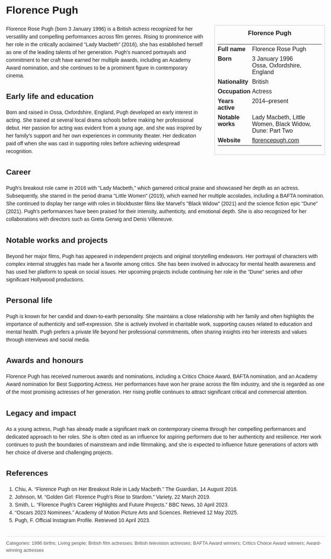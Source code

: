 <!DOCTYPE html>
<html>
<head>
  <title>Florence Pugh – Profile</title>
  <style>
    body { font-family: Arial, sans-serif; margin: 2rem auto; max-width: 960px; line-height: 1.5; }
    aside.infobox { float: right; width: 280px; margin: 0 0 1rem 1.5rem; border: 1px solid #ccc; padding: 0.5rem; font-size: 0.9rem; }
    aside.infobox h3 { text-align: center; margin-top: 0; }
    aside.infobox table { width: 100%; border-collapse: collapse; }
    aside.infobox td { padding: 0.25rem 0; vertical-align: top; }
    h1 { margin-top: 0; }
    footer.categories { font-size: 0.8rem; color: #555; border-top: 1px solid #ddd; padding-top: 0.5rem; margin-top: 2rem; }
  </style>
</head>
<body>
  <h1>Florence Pugh</h1>
  <aside class="infobox">
    <h3>Florence Pugh</h3>
    <table>
      <tr><td><strong>Full name</strong></td><td>Florence Rose Pugh</td></tr>
      <tr><td><strong>Born</strong></td><td>3 January 1996<br>Ossa, Oxfordshire, England</td></tr>
      <tr><td><strong>Nationality</strong></td><td>British</td></tr>
      <tr><td><strong>Occupation</strong></td><td>Actress</td></tr>
      <tr><td><strong>Years active</strong></td><td>2014–present</td></tr>
      <tr><td><strong>Notable works</strong></td><td>Lady Macbeth, Little Women, Black Widow, Dune: Part Two</td></tr>
      <tr><td><strong>Website</strong></td><td><a href="https://www.florencepugh.com">florencepugh.com</a></td></tr>
    </table>
  </aside>
  <p>Florence Rose Pugh (born 3 January 1996) is a British actress recognized for her versatility and compelling performances across film genres. Rising to prominence with her role in the critically acclaimed "Lady Macbeth" (2016), she has established herself as one of the leading talents of her generation. Pugh's nuanced portrayals and commitment to her craft have earned her multiple awards, including an Academy Award nomination, and she continues to be a prominent figure in contemporary cinema.</p>

  <h2>Early life and education</h2>
  <p>Born and raised in Ossa, Oxfordshire, England, Pugh developed an early interest in acting. She trained at several local drama schools before making her professional debut. Her passion for acting was evident from a young age, and she was inspired by her family’s support and her own experiences in community theater. Her dedication paid off when she was cast in supporting roles before achieving widespread recognition.</p>

  <h2>Career</h2>
  <p>Pugh's breakout role came in 2016 with "Lady Macbeth," which garnered critical praise and showcased her depth as an actress. Subsequently, she starred in the period drama "Little Women" (2019), which earned her multiple accolades, including a BAFTA nomination. She continued to display her range with roles in blockbuster films like Marvel's "Black Widow" (2021) and the science fiction epic "Dune" (2021). Pugh’s performances have been praised for their intensity, authenticity, and emotional depth. She is also recognized for her collaborations with directors such as Greta Gerwig and Denis Villeneuve.</p>

  <h2>Notable works and projects</h2>
  <p>Beyond her major films, Pugh has appeared in independent projects and original storytelling endeavors. Her portrayal of characters with complex internal struggles has made her a favorite among critics. She has been involved in advocacy for mental health awareness and has used her platform to speak on social issues. Her upcoming projects include continuing her role in the "Dune" series and other significant Hollywood productions.</p>

  <h2>Personal life</h2>
  <p>Pugh is known for her candid and down-to-earth personality. She maintains a close relationship with her family and often highlights the importance of authenticity and self-expression. She is actively involved in charitable work, supporting causes related to education and mental health. Pugh prefers a private life beyond her professional commitments, often sharing insights into her interests and values through interviews and social media.</p>

  <h2>Awards and honours</h2>
  <p>Florence Pugh has received numerous awards and nominations, including a Critics Choice Award, BAFTA nomination, and an Academy Award nomination for Best Supporting Actress. Her performances have won her praise across the film industry, and she is regarded as one of the most promising actresses of her generation. Her rising profile continues to attract significant critical and commercial attention.</p>

  <h2>Legacy and impact</h2>
  <p>As a young actress, Pugh has already made a significant mark on contemporary cinema through her compelling performances and dedicated approach to her roles. She is often cited as an influence for aspiring performers due to her authenticity and resilience. Her work continues to push the boundaries of mainstream and indie filmmaking, and she is expected to influence future generations of actors with her choice of diverse and challenging projects.</p>

  <h2>References</h2>
  <ol>
    <li>Chiu, A. “Florence Pugh on Her Breakout Role in Lady Macbeth.” The Guardian, 14 August 2016.</li>
    <li>Johnson, M. “Golden Girl: Florence Pugh’s Rise to Stardom.” Variety, 22 March 2019.</li>
    <li>Smith, L. “Florence Pugh's Career Highlights and Future Projects.” BBC News, 10 April 2023.</li>
    <li>“Oscars 2023 Nominees.” Academy of Motion Picture Arts and Sciences. Retrieved 12 May 2025.</li>
    <li>Pugh, F. Official Instagram Profile. Retrieved 10 April 2023.</li>
  </ol>

  <footer class="categories">Categories: 1996 births; Living people; British film actresses; British television actresses; BAFTA Award winners; Critics Choice Award winners; Award-winning actresses</footer>
</body>
</html>